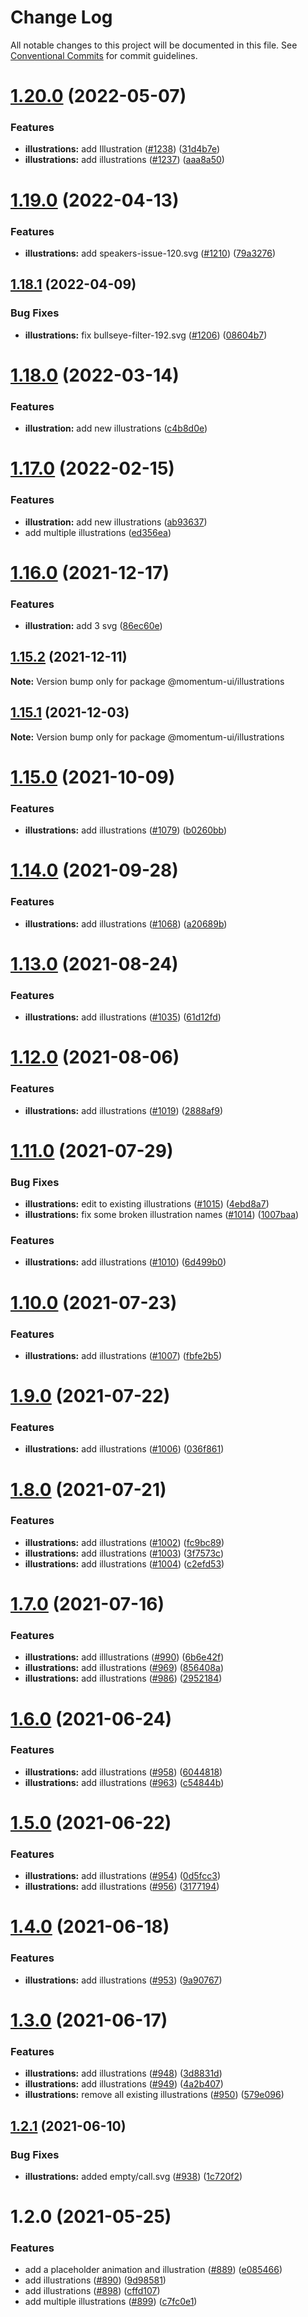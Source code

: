 # Change Log

All notable changes to this project will be documented in this file.
See [Conventional Commits](https://conventionalcommits.org) for commit guidelines.

# [1.20.0](https://github.com/momentum-design/momentum-ui/compare/@momentum-ui/illustrations@1.19.0...@momentum-ui/illustrations@1.20.0) (2022-05-07)


### Features

* **illustrations:** add Illustration ([#1238](https://github.com/momentum-design/momentum-ui/issues/1238)) ([31d4b7e](https://github.com/momentum-design/momentum-ui/commit/31d4b7e568b7aed64fc63e0e4cf1c46d3bc2faaf))
* **illustrations:** add illustrations ([#1237](https://github.com/momentum-design/momentum-ui/issues/1237)) ([aaa8a50](https://github.com/momentum-design/momentum-ui/commit/aaa8a50277ca7b885e280c50864f0c8705a04bd4))





# [1.19.0](https://github.com/momentum-design/momentum-ui/compare/@momentum-ui/illustrations@1.18.1...@momentum-ui/illustrations@1.19.0) (2022-04-13)


### Features

* **illustrations:** add speakers-issue-120.svg ([#1210](https://github.com/momentum-design/momentum-ui/issues/1210)) ([79a3276](https://github.com/momentum-design/momentum-ui/commit/79a3276b46042c2ba2a025e174b1d12b61edcf77))





## [1.18.1](https://github.com/momentum-design/momentum-ui/compare/@momentum-ui/illustrations@1.18.0...@momentum-ui/illustrations@1.18.1) (2022-04-09)


### Bug Fixes

* **illustrations:** fix bullseye-filter-192.svg ([#1206](https://github.com/momentum-design/momentum-ui/issues/1206)) ([08604b7](https://github.com/momentum-design/momentum-ui/commit/08604b77160c70ca60bb1a2128cac9755fbfa5b2))





# [1.18.0](https://github.com/momentum-design/momentum-ui/compare/@momentum-ui/illustrations@1.17.0...@momentum-ui/illustrations@1.18.0) (2022-03-14)


### Features

* **illustration:** add new illustrations ([c4b8d0e](https://github.com/momentum-design/momentum-ui/commit/c4b8d0e013b034f3c6c15fda33fd5057ab622375))





# [1.17.0](https://github.com/momentum-design/momentum-ui/compare/@momentum-ui/illustrations@1.16.0...@momentum-ui/illustrations@1.17.0) (2022-02-15)


### Features

* **illustration:** add new illustrations ([ab93637](https://github.com/momentum-design/momentum-ui/commit/ab936376e1ac070393b6c0e3860b6e8ffe682d6d))
* add multiple illustrations ([ed356ea](https://github.com/momentum-design/momentum-ui/commit/ed356ea7fc09c74cdaa4ed3b17750cf8ddd0b652))





# [1.16.0](https://github.com/momentum-design/momentum-ui/compare/@momentum-ui/illustrations@1.15.2...@momentum-ui/illustrations@1.16.0) (2021-12-17)


### Features

* **illustration:** add 3 svg ([86ec60e](https://github.com/momentum-design/momentum-ui/commit/86ec60ee3a6881f41f6906583f75f6e2f21e7a00))





## [1.15.2](https://github.com/momentum-design/momentum-ui/compare/@momentum-ui/illustrations@1.15.1...@momentum-ui/illustrations@1.15.2) (2021-12-11)

**Note:** Version bump only for package @momentum-ui/illustrations





## [1.15.1](https://github.com/momentum-design/momentum-ui/compare/@momentum-ui/illustrations@1.15.0...@momentum-ui/illustrations@1.15.1) (2021-12-03)

**Note:** Version bump only for package @momentum-ui/illustrations





# [1.15.0](https://github.com/momentum-design/momentum-ui/compare/@momentum-ui/illustrations@1.14.0...@momentum-ui/illustrations@1.15.0) (2021-10-09)


### Features

* **illustrations:** add illustrations ([#1079](https://github.com/momentum-design/momentum-ui/issues/1079)) ([b0260bb](https://github.com/momentum-design/momentum-ui/commit/b0260bba1e65db163a097fab9d9b07f54a4f2d90))





# [1.14.0](https://github.com/momentum-design/momentum-ui/compare/@momentum-ui/illustrations@1.13.0...@momentum-ui/illustrations@1.14.0) (2021-09-28)


### Features

* **illustrations:** add illustrations ([#1068](https://github.com/momentum-design/momentum-ui/issues/1068)) ([a20689b](https://github.com/momentum-design/momentum-ui/commit/a20689bb2846d420a77f953e23472d8fb95f75b4))





# [1.13.0](https://github.com/momentum-design/momentum-ui/compare/@momentum-ui/illustrations@1.12.0...@momentum-ui/illustrations@1.13.0) (2021-08-24)


### Features

* **illustrations:** add illustrations ([#1035](https://github.com/momentum-design/momentum-ui/issues/1035)) ([61d12fd](https://github.com/momentum-design/momentum-ui/commit/61d12fd4c50780c4b6d5502e3afcd568a7351b1f))





# [1.12.0](https://github.com/momentum-design/momentum-ui/compare/@momentum-ui/illustrations@1.11.0...@momentum-ui/illustrations@1.12.0) (2021-08-06)


### Features

* **illustrations:** add illustrations ([#1019](https://github.com/momentum-design/momentum-ui/issues/1019)) ([2888af9](https://github.com/momentum-design/momentum-ui/commit/2888af98e7fac7312162c529dd5f86d73ffe843f))





# [1.11.0](https://github.com/momentum-design/momentum-ui/compare/@momentum-ui/illustrations@1.10.0...@momentum-ui/illustrations@1.11.0) (2021-07-29)


### Bug Fixes

* **illustrations:** edit to existing illustrations ([#1015](https://github.com/momentum-design/momentum-ui/issues/1015)) ([4ebd8a7](https://github.com/momentum-design/momentum-ui/commit/4ebd8a72a43c9a0feaa143c7817d5b20ba2a3e47))
* **illustrations:** fix some broken illustration names ([#1014](https://github.com/momentum-design/momentum-ui/issues/1014)) ([1007baa](https://github.com/momentum-design/momentum-ui/commit/1007baa06f14fd61161a215e5e6e5e9b6f45fc52))


### Features

* **illustrations:** add illustrations ([#1010](https://github.com/momentum-design/momentum-ui/issues/1010)) ([6d499b0](https://github.com/momentum-design/momentum-ui/commit/6d499b0d434c138d2061078175c743278a5ed424))





# [1.10.0](https://github.com/momentum-design/momentum-ui/compare/@momentum-ui/illustrations@1.9.0...@momentum-ui/illustrations@1.10.0) (2021-07-23)


### Features

* **illustrations:** add illustrations ([#1007](https://github.com/momentum-design/momentum-ui/issues/1007)) ([fbfe2b5](https://github.com/momentum-design/momentum-ui/commit/fbfe2b5a48d36fda9ce62a9e0737ea82ae712065))





# [1.9.0](https://github.com/momentum-design/momentum-ui/compare/@momentum-ui/illustrations@1.8.0...@momentum-ui/illustrations@1.9.0) (2021-07-22)


### Features

* **illustrations:** add illustrations ([#1006](https://github.com/momentum-design/momentum-ui/issues/1006)) ([036f861](https://github.com/momentum-design/momentum-ui/commit/036f861ffc5dd3258c038bee23de48f5825ba81e))





# [1.8.0](https://github.com/momentum-design/momentum-ui/compare/@momentum-ui/illustrations@1.7.0...@momentum-ui/illustrations@1.8.0) (2021-07-21)


### Features

* **illustrations:** add illustrations ([#1002](https://github.com/momentum-design/momentum-ui/issues/1002)) ([fc9bc89](https://github.com/momentum-design/momentum-ui/commit/fc9bc89bb5f37c5755ac61700dd8a1f4babaf379))
* **illustrations:** add illustrations ([#1003](https://github.com/momentum-design/momentum-ui/issues/1003)) ([3f7573c](https://github.com/momentum-design/momentum-ui/commit/3f7573c65a66b330f2e3a2c6d20f7c0a5f0b76f8))
* **illustrations:** add illustrations ([#1004](https://github.com/momentum-design/momentum-ui/issues/1004)) ([c2efd53](https://github.com/momentum-design/momentum-ui/commit/c2efd53576bade2cdffb48e2ed7be26e2b5176ee))





# [1.7.0](https://github.com/momentum-design/momentum-ui/compare/@momentum-ui/illustrations@1.6.0...@momentum-ui/illustrations@1.7.0) (2021-07-16)


### Features

* **illustrations:** add illlustrations ([#990](https://github.com/momentum-design/momentum-ui/issues/990)) ([6b6e42f](https://github.com/momentum-design/momentum-ui/commit/6b6e42f369c1500a76f53aa6666c20c939a1a002))
* **illustrations:** add illustrations ([#969](https://github.com/momentum-design/momentum-ui/issues/969)) ([856408a](https://github.com/momentum-design/momentum-ui/commit/856408a8fde2cd2f6a210cc89d9a273767fad782))
* **illustrations:** add illustrations ([#986](https://github.com/momentum-design/momentum-ui/issues/986)) ([2952184](https://github.com/momentum-design/momentum-ui/commit/2952184a53805d38cc46e0ab238608ecad279988))





# [1.6.0](https://github.com/momentum-design/momentum-ui/compare/@momentum-ui/illustrations@1.5.0...@momentum-ui/illustrations@1.6.0) (2021-06-24)


### Features

* **illustrations:** add illustrations ([#958](https://github.com/momentum-design/momentum-ui/issues/958)) ([6044818](https://github.com/momentum-design/momentum-ui/commit/60448186d9e8afa22a9d824212e14d1d94c3bb0d))
* **illustrations:** add illustrations ([#963](https://github.com/momentum-design/momentum-ui/issues/963)) ([c54844b](https://github.com/momentum-design/momentum-ui/commit/c54844b62d6a3b09d0cc86fe664c75dc3a145bab))





# [1.5.0](https://github.com/momentum-design/momentum-ui/compare/@momentum-ui/illustrations@1.4.0...@momentum-ui/illustrations@1.5.0) (2021-06-22)


### Features

* **illustrations:** add illustrations ([#954](https://github.com/momentum-design/momentum-ui/issues/954)) ([0d5fcc3](https://github.com/momentum-design/momentum-ui/commit/0d5fcc3fc1e21c2125cc4ecf5abe8e871a931d70))
* **illustrations:** add illustrations ([#956](https://github.com/momentum-design/momentum-ui/issues/956)) ([3177194](https://github.com/momentum-design/momentum-ui/commit/317719475a0780b23d7a117641035856c5dbd38a))





# [1.4.0](https://github.com/momentum-design/momentum-ui/compare/@momentum-ui/illustrations@1.3.0...@momentum-ui/illustrations@1.4.0) (2021-06-18)


### Features

* **illustrations:** add illustrations ([#953](https://github.com/momentum-design/momentum-ui/issues/953)) ([9a90767](https://github.com/momentum-design/momentum-ui/commit/9a90767e24f25690b722dcb676758d57552f2ee6))





# [1.3.0](https://github.com/momentum-design/momentum-ui/compare/@momentum-ui/illustrations@1.2.1...@momentum-ui/illustrations@1.3.0) (2021-06-17)


### Features

* **illustrations:** add illustrations ([#948](https://github.com/momentum-design/momentum-ui/issues/948)) ([3d8831d](https://github.com/momentum-design/momentum-ui/commit/3d8831d0cbe2dc47c8a95b7718e3a4417cb08333))
* **illustrations:** add illustrations ([#949](https://github.com/momentum-design/momentum-ui/issues/949)) ([4a2b407](https://github.com/momentum-design/momentum-ui/commit/4a2b4079cd3fa520ca9f10b5b72497a06a2fc9e6))
* **illustrations:** remove all existing illustrations ([#950](https://github.com/momentum-design/momentum-ui/issues/950)) ([579e096](https://github.com/momentum-design/momentum-ui/commit/579e0968327068b8a2c7f91c161e24e682f2f64a))





## [1.2.1](https://github.com/momentum-design/momentum-ui/compare/@momentum-ui/illustrations@1.2.0...@momentum-ui/illustrations@1.2.1) (2021-06-10)


### Bug Fixes

* **illustrations:** added empty/call.svg ([#938](https://github.com/momentum-design/momentum-ui/issues/938)) ([1c720f2](https://github.com/momentum-design/momentum-ui/commit/1c720f2191c506f4cc2f5eb6e0aa0f1a1c10b747))





# 1.2.0 (2021-05-25)


### Features

* add a placeholder animation and illustration ([#889](https://github.com/momentum-design/momentum-ui/issues/889)) ([e085466](https://github.com/momentum-design/momentum-ui/commit/e0854660664bb38dbc3fac4d6584c481dd6e813c))
* add illustrations ([#890](https://github.com/momentum-design/momentum-ui/issues/890)) ([9d98581](https://github.com/momentum-design/momentum-ui/commit/9d9858111a1ec1177193ba3231592f9c7f0065ea))
* add illustrations ([#898](https://github.com/momentum-design/momentum-ui/issues/898)) ([cffd107](https://github.com/momentum-design/momentum-ui/commit/cffd107b47d719078f824be932cbda64b0ef6666))
* add multiple illustrations ([#899](https://github.com/momentum-design/momentum-ui/issues/899)) ([c7fc0e1](https://github.com/momentum-design/momentum-ui/commit/c7fc0e1478fdbb6fb1cb646d0d98297fb31028fc))
